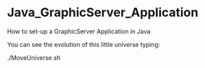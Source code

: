 # Java_GraphicServer_Application
How to set-up a GraphicServer Application in Java

You can see the evolution of this little universe typing:

./MoveUniverse.sh
